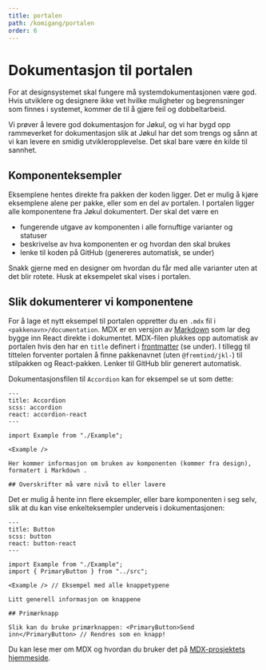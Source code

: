```yaml
---
title: portalen
path: /komigang/portalen
order: 6
---
```


# Dokumentasjon til portalen

For at designsystemet skal fungere må systemdokumentasjonen være god. Hvis utviklere og designere ikke vet hvilke muligheter og begrensninger som finnes i systemet, kommer de til å gjøre feil og dobbeltarbeid.

Vi prøver å levere god dokumentasjon for Jøkul, og vi har bygd opp rammeverket for dokumentasjon slik at Jøkul har det som trengs og sånn at vi kan levere en smidig utvikleropplevelse. Det skal bare være én kilde til sannhet.

## Komponenteksempler
Eksemplene hentes direkte fra pakken der koden ligger. Det er mulig å kjøre eksemplene alene per pakke, eller som en del av portalen. I portalen ligger alle komponentene fra Jøkul dokumentert. Der skal det være en

-   fungerende utgave av komponenten i alle fornuftige varianter og statuser
-   beskrivelse av hva komponenten er og hvordan den skal brukes
-   lenke til koden på GitHub (genereres automatisk, se under)

Snakk gjerne med en designer om hvordan du får med alle varianter uten at det blir rotete. Husk at eksempelet skal vises i portalen.

## Slik dokumenterer vi komponentene

For å lage et nytt eksempel til portalen oppretter du en `.mdx` fil i `<pakkenavn>/documentation`. MDX er en versjon av [Markdown](https://www.markdownguide.org) som lar deg bygge inn React direkte i dokumentet. MDX-filen plukkes opp automatisk av portalen hvis den har en `title` definert i [frontmatter](https://www.gatsbyjs.org/docs/adding-markdown-pages/#frontmatter-for-metadata-in-markdown-files) (se under). I tillegg til tittelen forventer portalen å finne pakkenavnet (uten `@fremtind/jkl-`) til stilpakken og React-pakken. Lenker til GitHub blir generert automatisk.

Dokumentasjonsfilen til `Accordion` kan for eksempel se ut som dette:

```mdx
---
title: Accordion
scss: accordion
react: accordion-react
---

import Example from "./Example";

<Example />

Her kommer informasjon om bruken av komponenten (kommer fra design), formatert i Markdown .

## Overskrifter må være nivå to eller lavere
```

Det er mulig å hente inn flere eksempler, eller bare komponenten i seg selv, slik at du kan vise enkelteksempler underveis i dokumentasjonen:

```mdx
---
title: Button
scss: button
react: button-react
---

import Example from "./Example";
import { PrimaryButton } from "../src";

<Example /> // Eksempel med alle knappetypene

Litt generell informasjon om knappene

## Primærknapp

Slik kan du bruke primærknappen: <PrimaryButton>Send inn</PrimaryButton> // Rendres som en knapp!
```

Du kan lese mer om MDX og hvordan du bruker det på [MDX-prosjektets hjemmeside](https://mdxjs.com/).
